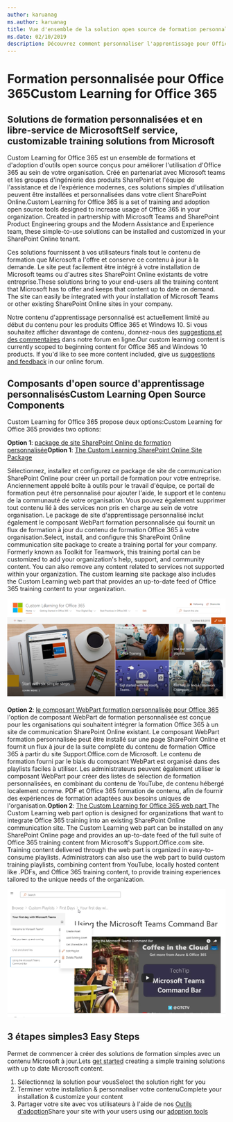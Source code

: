 ```yaml
---
author: karuanag
ms.author: karuanag
title: Vue d'ensemble de la solution open source de formation personnalisée pour Office 365
ms.date: 02/10/2019
description: Découvrez comment personnaliser l'apprentissage pour Office 365 peut accélérer l'utilisation et l'adoption d'Office 365 au sein de votre organisation. Nos solutions incluent un composant WebPart SharePoint Online personnalisé et un site de formation aux communications SharePoint Online modernes qui est facile à configurer pour votre client Office 365.
---
```


# <a name="custom-learning-for-office-365"></a><span data-ttu-id="b1e52-104">Formation personnalisée pour Office 365</span><span class="sxs-lookup"><span data-stu-id="b1e52-104">Custom Learning for Office 365</span></span>

## <a name="self-service-customizable-training-solutions-from-microsoft"></a><span data-ttu-id="b1e52-105">Solutions de formation personnalisées et en libre-service de Microsoft</span><span class="sxs-lookup"><span data-stu-id="b1e52-105">Self service, customizable training solutions from Microsoft</span></span>

<span data-ttu-id="b1e52-p102">Custom Learning for Office 365 est un ensemble de formations et d'adoption d'outils open source conçus pour améliorer l'utilisation d'Office 365 au sein de votre organisation. Créé en partenariat avec Microsoft teams et les groupes d'ingénierie des produits SharePoint et l'équipe de l'assistance et de l'expérience modernes, ces solutions simples d'utilisation peuvent être installées et personnalisées dans votre client SharePoint Online.</span><span class="sxs-lookup"><span data-stu-id="b1e52-p102">Custom Learning for Office 365 is a set of training and adoption open source tools designed to increase usage of Office 365 in your organization. Created in partnership with Microsoft Teams and SharePoint Product Engineering groups and the Modern Assistance and Experience team, these simple-to-use solutions can be installed and customized in your SharePoint Online tenant.</span></span> 

<span data-ttu-id="b1e52-p103">Ces solutions fournissent à vos utilisateurs finals tout le contenu de formation que Microsoft a l'offre et conserve ce contenu à jour à la demande.  Le site peut facilement être intégré à votre installation de Microsoft teams ou d'autres sites SharePoint Online existants de votre entreprise.</span><span class="sxs-lookup"><span data-stu-id="b1e52-p103">These solutions bring to your end-users all the training content that Microsoft has to offer and keeps that content up to date on demand.  The site can easily be integrated with your installation of Microsoft Teams or other existing SharePoint Online sites in your company.</span></span>

<span data-ttu-id="b1e52-p104">Notre contenu d'apprentissage personnalisé est actuellement limité au début du contenu pour les produits Office 365 et Windows 10.  Si vous souhaitez afficher davantage de contenu, donnez-nous des [suggestions et des commentaires](feedback.md) dans notre forum en ligne.</span><span class="sxs-lookup"><span data-stu-id="b1e52-p104">Our custom learning content is currently scoped to beginning content for Office 365 and Windows 10 products.  If you'd like to see more content included, give us [suggestions and feedback](feedback.md) in our online forum.</span></span>  

## <a name="custom-learning-open-source-components"></a><span data-ttu-id="b1e52-112">Composants d'open source d'apprentissage personnalisés</span><span class="sxs-lookup"><span data-stu-id="b1e52-112">Custom Learning Open Source Components</span></span>

<span data-ttu-id="b1e52-113">Custom Learning for Office 365 propose deux options:</span><span class="sxs-lookup"><span data-stu-id="b1e52-113">Custom Learning for Office 365 provides two options:</span></span> 

<span data-ttu-id="b1e52-114">**Option 1**: [package de site SharePoint Online de formation personnalisée](installsitepackage.md)</span><span class="sxs-lookup"><span data-stu-id="b1e52-114">**Option 1**: [The Custom Learning SharePoint Online Site Package](installsitepackage.md)</span></span>

<span data-ttu-id="b1e52-p105">Sélectionnez, installez et configurez ce package de site de communication SharePoint Online pour créer un portail de formation pour votre entreprise. Anciennement appelé boîte à outils pour le travail d'équipe, ce portail de formation peut être personnalisé pour ajouter l'aide, le support et le contenu de la communauté de votre organisation. Vous pouvez également supprimer tout contenu lié à des services non pris en charge au sein de votre organisation. Le package de site d'apprentissage personnalisé inclut également le composant WebPart formation personnalisée qui fournit un flux de formation à jour du contenu de formation Office 365 à votre organisation.</span><span class="sxs-lookup"><span data-stu-id="b1e52-p105">Select, install, and configure this SharePoint Online communication site package to create a training portal for your company. Formerly known as Toolkit for Teamwork, this training portal can be customized to add your organization's help, support, and community content. You can also remove any content related to services not supported within your organization. The custom learning site package also includes the Custom Learning web part that provides an up-to-date feed of Office 365 training content to your organization.</span></span> 

![Formation personnalisée pour l'expérience de site Office 365](media/clo365homepage.png)

<span data-ttu-id="b1e52-p106">**Option 2**: [le composant WebPart formation personnalisée pour Office 365](installwebpart.md) l'option de composant WebPart de formation personnalisée est conçue pour les organisations qui souhaitent intégrer la formation Office 365 à un site de communication SharePoint Online existant. Le composant WebPart formation personnalisée peut être installé sur une page SharePoint Online et fournit un flux à jour de la suite complète du contenu de formation Office 365 à partir du site Support.Office.com de Microsoft. Le contenu de formation fourni par le biais du composant WebPart est organisé dans des playlists faciles à utiliser. Les administrateurs peuvent également utiliser le composant WebPart pour créer des listes de sélection de formation personnalisées, en combinant du contenu de YouTube, de contenu hébergé localement comme. PDF et Office 365 formation de contenu, afin de fournir des expériences de formation adaptées aux besoins uniques de l'organisation.</span><span class="sxs-lookup"><span data-stu-id="b1e52-p106">**Option 2**: [The Custom Learning for Office 365 web part ](installwebpart.md) The Custom Learning web part option is designed for organizations that want to integrate Office 365 training into an existing SharePoint Online communication site. The Custom Learning web part can be installed on any SharePoint Online page and provides an up-to-date feed of the full suite of Office 365 training content from Microsoft's Support.Office.com site. Training content delivered through the web part is organized in easy-to-consume playlists. Administrators can also use the web part to build custom training playlists, combining content from YouTube, locally hosted content like .PDFs, and Office 365 training content, to provide training experiences tailored to the unique needs of the organization.</span></span>

![Formation personnalisée pour le composant WebPart Office 365](media/clo365customplaylist.png)

## <a name="3-easy-steps"></a><span data-ttu-id="b1e52-125">3 étapes simples</span><span class="sxs-lookup"><span data-stu-id="b1e52-125">3 Easy Steps</span></span>

<span data-ttu-id="b1e52-126">Permet [](prereqs.md) de commencer à créer des solutions de formation simples avec un contenu Microsoft à jour.</span><span class="sxs-lookup"><span data-stu-id="b1e52-126">Lets [get started](prereqs.md) creating a simple training solutions with up to date Microsoft content.</span></span>

1. <span data-ttu-id="b1e52-127">Sélectionnez la solution pour vous</span><span class="sxs-lookup"><span data-stu-id="b1e52-127">Select the solution right for you</span></span>
2. <span data-ttu-id="b1e52-128">Terminer votre installation & personnaliser votre contenu</span><span class="sxs-lookup"><span data-stu-id="b1e52-128">Complete your installation & customize your content</span></span>
3. <span data-ttu-id="b1e52-129">Partager votre site avec vos utilisateurs à l'aide de nos [Outils d'adoption](driveadoption.md)</span><span class="sxs-lookup"><span data-stu-id="b1e52-129">Share your site with your users using our [adoption tools](driveadoption.md)</span></span>
